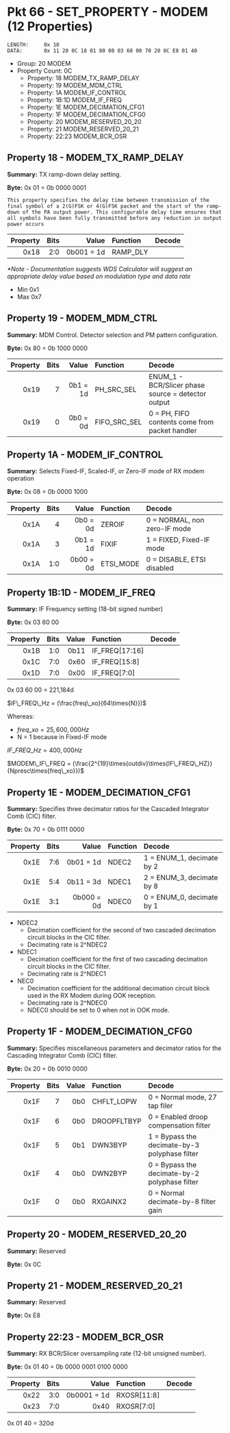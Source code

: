 # Pkt 66 - SET_PROPERTY - MODEM (12 Properties)

```
LENGTH:     0x 10
DATA:       0x 11 20 0C 18 01 80 08 03 60 00 70 20 0C E8 01 40
```
- Group:            20  MODEM
- Property Count:   0C
  - Property:       18      MODEM_TX_RAMP_DELAY
  - Property:       19      MODEM_MDM_CTRL
  - Property:       1A      MODEM_IF_CONTROL
  - Property:       1B:1D   MODEM_IF_FREQ
  - Property:       1E      MODEM_DECIMATION_CFG1
  - Property:       1F      MODEM_DECIMATION_CFG0
  - Property:       20      MODEM_RESERVED_20_20
  - Property:       21      MODEM_RESERVED_20_21
  - Property:       22:23   MODEM_BCR_OSR

## Property 18 - MODEM_TX_RAMP_DELAY

**Summary:**    TX ramp-down delay setting.

**Byte:**       0x 01 = 0b 0000 0001

```
This property specifies the delay time between transmission of the final symbol of a 2(G)FSK or 4(G)FSK packet and the start of the ramp-down of the PA output power. This configurable delay time ensures that all symbols have been fully transmitted before any reduction in output power occurs
```


| Property | Bits | Value      | Function                | Decode   |
| -------: | ---: | ----:      | :-------                | :-----   |
| 0x18     | 2:0  | 0b001 = 1d | RAMP_DLY                |          |

*\*Note - Documentation suggests WDS Calculator will suggest an appropriate delay value based on modulation type and data rate*

- Min 0x1
- Max 0x7

## Property 19 - MODEM_MDM_CTRL

**Summary:**    MDM Control. Detector selection and PM pattern configuration.

**Byte:**       0x 80  = 0b 1000 0000

| Property | Bits | Value      | Function                | Decode   |
| -------: | ---: | ----:      | :-------                | :-----   |
| 0x19     | 7    | 0b1 = 1d   | PH_SRC_SEL              | ENUM_1 - BCR/Slicer phase source = detector output |
| 0x19     | 0    | 0b0 = 0d   | FIFO_SRC_SEL            | 0 = PH, FIFO contents come from packet handler |

## Property 1A - MODEM_IF_CONTROL

**Summary:**     Selects Fixed-IF, Scaled-IF, or Zero-IF mode of RX modem operation

**Byte:**        0x 08 = 0b 0000 1000

| Property | Bits | Value      | Function                | Decode   |
| -------: | ---: | ----:      | :-------                | :-----   |
| 0x1A     | 4    | 0b0 = 0d   | ZEROIF                  | 0 = NORMAL, non zero-IF mode |
| 0x1A     | 3    | 0b1 = 1d   | FIXIF                   | 1 = FIXED, Fixed-IF mode |
| 0x1A     | 1:0  | 0b00 = 0d  | ETSI_MODE               | 0 = DISABLE, ETSI disabled |

## Property 1B:1D - MODEM_IF_FREQ

**Summary:**    IF Frequency setting (18-bit signed number)

**Byte:**       0x 03 60 00

| Property | Bits | Value      | Function                | Decode   |
| -------: | ---: | ----:      | :-------                | :-----   |
| 0x1B     | 1:0  | 0b11       | IF_FREQ[17:16]          |          | 
| 0x1C     | 7:0  | 0x60       | IF_FREQ[15:8]           |          |
| 0x1D     | 7:0  | 0x00       | IF_FREQ[7:0]            |          |

0x 03 60 00 = 221,184d

$IF\_FREQ\_Hz = (\frac{freq\_xo}{64\times{N}})$

Whereas:
- $freq\_xo = 25,600,000 Hz$
- N = 1 because in Fixed-IF mode

$IF\_FREQ\_Hz = 400,000 Hz$

$MODEM\_IF\_FREQ = (\frac{2^{19}\times{outdiv}\times{IF\_FREQ\_HZ}}{Npresc\times{freq\_xo}})$

## Property 1E - MODEM_DECIMATION_CFG1

**Summary:**    Specifies three decimator ratios for the Cascaded Integrator Comb (CIC) filter.

**Byte:**       0x 70 = 0b 0111 0000

| Property | Bits | Value      | Function                | Decode   |
| -------: | ---: | ----:      | :-------                | :-----   |
| 0x1E     | 7:6  | 0b01 = 1d  | NDEC2                   | 1 = ENUM_1, decimate by 2 |
| 0x1E     | 5:4  | 0b11 = 3d  | NDEC1                   | 2 = ENUM_3, decimate by 8 |
| 0x1E     | 3:1  | 0b000 = 0d | NDEC0                   | 0 = ENUM_0, decimate by 1 |

- NDEC2
   - Decimation coefficient for the second of two cascaded decimation circuit blocks in the CIC filter.
   - Decimating rate is 2^NDEC2
- NDEC1
   -  Decimation coefficient for the first of two cascading decimation circuit blocks in the CIC filter.
    - Decimating rate is 2^NDEC1
- NEC0
    - Decimation coefficient for the additional decimation circuit block used in the RX Modem during OOK reception.
    - Decimating rate is 2^NDEC0
    - NDEC0 should be set to 0 when not in OOK mode. 

## Property 1F - MODEM_DECIMATION_CFG0

**Summary:**    Specifies miscellaneous parameters and decimator ratios for the Cascading Integrator Comb (CIC) filter.

**Byte:**       0x 20 = 0b 0010 0000

| Property | Bits | Value      | Function                | Decode   |
| -------: | ---: | ----:      | :-------                | :-----   |
| 0x1F     | 7    | 0b0        | CHFLT_LOPW              | 0 = Normal mode, 27 tap filer |
| 0x1F     | 6    | 0b0        | DROOPFLTBYP             | 0 = Enabled droop compensation filter |
| 0x1F     | 5    | 0b1        | DWN3BYP                 | 1 = Bypass the decimate-by-3 polyphase filter |
| 0x1F     | 4    | 0b0        | DWN2BYP                 | 0 = Bypass the decimate-by-2 polyphase filter |
| 0x1F     | 0    | 0b0        | RXGAINX2                | 0 = Normal decimate-by-8 filter gain |

## Property 20 - MODEM_RESERVED_20_20

**Summary:**    Reserved

**Byte:**       0x 0C

## Property 21 - MODEM_RESERVED_20_21

**Summary:**    Reserved

**Byte:**       0x E8


## Property 22:23 - MODEM_BCR_OSR

**Summary:**    RX BCR/Slicer oversampling rate (12-bit unsigned number).

**Byte:**       0x 01 40 = 0b 0000 0001 0100 0000

| Property | Bits | Value       | Function                | Decode   |
| -------: | ---: | ----:       | :-------                | :-----   |
| 0x22     | 3:0  | 0b0001 = 1d | RXOSR[11:8]             |          |
| 0x23     | 7:0  | 0x40        | RXOSR[7:0]              |          | 

0x 01 40 = 320d